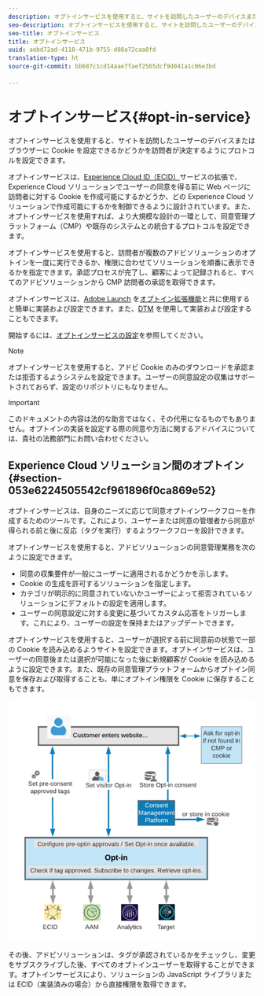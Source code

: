 ```yaml
---
description: オプトインサービスを使用すると、サイトを訪問したユーザーのデバイスまたはブラウザーに Cookie を設定できるかどうかを訪問者が決定するようにプロトコルを設定できます。
seo-description: オプトインサービスを使用すると、サイトを訪問したユーザーのデバイスまたはブラウザーに Cookie を設定できるかどうかを訪問者が決定するようにプロトコルを設定できます。
seo-title: オプトインサービス
title: オプトインサービス
uuid: aebd72ad-4118-471b-9755-d08a72caa0fd
translation-type: ht
source-git-commit: bb687c1cd14aae7faef2565dcf9d041a1c06e3bd

---
```



# オプトインサービス{#opt-in-service}

オプトインサービスを使用すると、サイトを訪問したユーザーのデバイスまたはブラウザーに Cookie を設定できるかどうかを訪問者が決定するようにプロトコルを設定できます。

オプトインサービスは、[Experience Cloud ID（ECID）](https://marketing.adobe.com/resources/help/ja_JP/mcvid/)サービスの拡張で、Experience Cloud ソリューションでユーザーの同意を得る前に Web ページに訪問者に対する Cookie を作成可能にするかどうか、どの Experience Cloud ソリューションで作成可能にするかを制御できるように設計されています。また、オプトインサービスを使用すれば、より大規模な設計の一環として、同意管理プラットフォーム（CMP）や既存のシステムとの統合するプロトコルを設定できます。

オプトインサービスを使用すると、訪問者が複数のアドビソリューションのオプトインを一度に実行できるか、権限に合わせてソリューションを順番に表示できるかを指定できます。承認プロセスが完了し、顧客によって記録されると、すべてのアドビソリューションから CMP 訪問者の承認を取得できます。

オプトインサービスは、[Adobe Launch](https://docs.adobelaunch.com/) を[オプトイン拡張機能](../../mcvid-implementation-guides/opt-in-service/launch.md)と共に使用すると簡単に実装および設定できます。また、[DTM](../../mcvid-implementation-guides/opt-in-service/optin-dtm.md) を使用して実装および設定することもできます。

開始するには、[オプトインサービスの設定](../../mcvid-implementation-guides/opt-in-service/getting-started.md)を参照してください。

>[!NOTE]
>
>オプトインサービスを使用すると、アドビ Cookie のみのダウンロードを承認または拒否するようシステムを設定できます。ユーザーの同意設定の収集はサポートされておらず、設定のリポジトリにもなりません。

>[!IMPORTANT]
>
>このドキュメントの内容は法的な助言ではなく、その代用になるものでもありません。オプトインの実装を設定する際の同意や方法に関するアドバイスについては、貴社の法務部門にお問い合わせください。

## Experience Cloud ソリューション間のオプトイン{#section-053e6224505542cf961896f0ca869e52}

オプトインサービスは、自身のニーズに応じて同意オプトインワークフローを作成するためのツールです。これにより、ユーザーまたは同意の管理者から同意が得られる前と後に反応（タグを実行）するようワークフローを設計できます。

オプトインサービスを使用すると、アドビソリューションの同意管理業務を次のように設定できます。

* 同意の収集要件が一般にユーザーに適用されるかどうかを示します。
* Cookie の生成を許可するソリューションを指定します。
* カテゴリが明示的に同意されていないかユーザーによって拒否されているソリューションにデフォルトの設定を適用します。
* ユーザーの同意設定に対する変更に基づいてカスタム応答をトリガーします。これにより、ユーザーの設定を保持またはアップデートできます。

オプトインサービスを使用すると、ユーザーが選択する前に同意前の状態で一部の Cookie を読み込めるようサイトを設定できます。オプトインサービスは、ユーザーの同意後または選択が可能になった後に新規顧客が Cookie を読み込めるように設定できます。また、既存の同意管理プラットフォームからオプトイン同意を保存および取得することも、単にオプトイン権限を Cookie に保存することもできます。

![](assets/Opt-in-approval.png)

その後、アドビソリューションは、タグが承認されているかをチェックし、変更をサブスクライブした後、すべてのオプトインユーザーを取得することができます。オプトインサービスにより、ソリューションの JavaScript ライブラリまたは ECID（実装済みの場合）から直接権限を取得できます。
